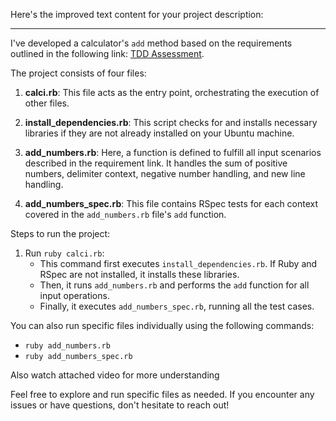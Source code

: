 Here's the improved text content for your project description:

---

I've developed a calculator's `add` method based on the requirements outlined in the following link: [TDD Assessment](https://blog.incubyte.co/blog/tdd-assessment/).

The project consists of four files:

1. **calci.rb**: This file acts as the entry point, orchestrating the execution of other files.
   
2. **install_dependencies.rb**: This script checks for and installs necessary libraries if they are not already installed on your Ubuntu machine.

3. **add_numbers.rb**: Here, a function is defined to fulfill all input scenarios described in the requirement link. It handles the sum of positive numbers, delimiter context, negative number handling, and new line handling.

4. **add_numbers_spec.rb**: This file contains RSpec tests for each context covered in the `add_numbers.rb` file's `add` function.

Steps to run the project:

1. Run `ruby calci.rb`:
   - This command first executes `install_dependencies.rb`. If Ruby and RSpec are not installed, it installs these libraries.
   - Then, it runs `add_numbers.rb` and performs the `add` function for all input operations.
   - Finally, it executes `add_numbers_spec.rb`, running all the test cases.

You can also run specific files individually using the following commands:
- `ruby add_numbers.rb`
- `ruby add_numbers_spec.rb`

Also watch attached video for more understanding


Feel free to explore and run specific files as needed. If you encounter any issues or have questions, don't hesitate to reach out!

